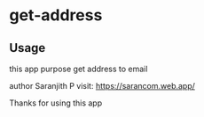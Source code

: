 # get-address

## Usage
this app purpose get address to email

author
Saranjith P visit: https://sarancom.web.app/

Thanks for using this app

